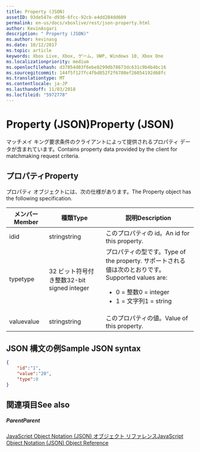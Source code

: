 ```yaml
---
title: Property (JSON)
assetID: 93de547e-d936-6fcc-92cb-e4dd284dd609
permalink: en-us/docs/xboxlive/rest/json-property.html
author: KevinAsgari
description: " Property (JSON)"
ms.author: kevinasg
ms.date: 10/12/2017
ms.topic: article
keywords: Xbox Live, Xbox, ゲーム, UWP, Windows 10, Xbox One
ms.localizationpriority: medium
ms.openlocfilehash: d37054d03f6ebe8299db78673dc631c9b4b4bc16
ms.sourcegitcommit: 144f5f127fc4fbd852f2f6780ef26054192d68fc
ms.translationtype: MT
ms.contentlocale: ja-JP
ms.lasthandoff: 11/03/2018
ms.locfileid: "5972778"
---
```

# <a name="property-json"></a><span data-ttu-id="771e3-104">Property (JSON)</span><span class="sxs-lookup"><span data-stu-id="771e3-104">Property (JSON)</span></span>
<span data-ttu-id="771e3-105">マッチメイ キング要求条件のクライアントによって提供されるプロパティ データが含まれています。</span><span class="sxs-lookup"><span data-stu-id="771e3-105">Contains property data provided by the client for matchmaking request criteria.</span></span>
<a id="ID4EN"></a>


## <a name="property"></a><span data-ttu-id="771e3-106">プロパティ</span><span class="sxs-lookup"><span data-stu-id="771e3-106">Property</span></span>

<span data-ttu-id="771e3-107">プロパティ オブジェクトには、次の仕様があります。</span><span class="sxs-lookup"><span data-stu-id="771e3-107">The Property object has the following specification.</span></span>

| <span data-ttu-id="771e3-108">メンバー</span><span class="sxs-lookup"><span data-stu-id="771e3-108">Member</span></span>| <span data-ttu-id="771e3-109">種類</span><span class="sxs-lookup"><span data-stu-id="771e3-109">Type</span></span>| <span data-ttu-id="771e3-110">説明</span><span class="sxs-lookup"><span data-stu-id="771e3-110">Description</span></span>|
| --- | --- | --- |
| <span data-ttu-id="771e3-111">id</span><span class="sxs-lookup"><span data-stu-id="771e3-111">id</span></span>| <span data-ttu-id="771e3-112">string</span><span class="sxs-lookup"><span data-stu-id="771e3-112">string</span></span>| <span data-ttu-id="771e3-113">このプロパティの id。</span><span class="sxs-lookup"><span data-stu-id="771e3-113">An id for this property.</span></span>|
| <span data-ttu-id="771e3-114">type</span><span class="sxs-lookup"><span data-stu-id="771e3-114">type</span></span>| <span data-ttu-id="771e3-115">32 ビット符号付き整数</span><span class="sxs-lookup"><span data-stu-id="771e3-115">32-bit signed integer</span></span> | <span data-ttu-id="771e3-116">プロパティの型です。</span><span class="sxs-lookup"><span data-stu-id="771e3-116">Type of the property.</span></span> <span data-ttu-id="771e3-117">サポートされる値は次のとおりです。</span><span class="sxs-lookup"><span data-stu-id="771e3-117">Supported values are:</span></span> <ul><li><span data-ttu-id="771e3-118">0 = 整数</span><span class="sxs-lookup"><span data-stu-id="771e3-118">0 = integer</span></span></li><li><span data-ttu-id="771e3-119">1 = 文字列</span><span class="sxs-lookup"><span data-stu-id="771e3-119">1 = string</span></span></li></ul>| 
| <span data-ttu-id="771e3-120">value</span><span class="sxs-lookup"><span data-stu-id="771e3-120">value</span></span>| <span data-ttu-id="771e3-121">string</span><span class="sxs-lookup"><span data-stu-id="771e3-121">string</span></span>| <span data-ttu-id="771e3-122">このプロパティの値。</span><span class="sxs-lookup"><span data-stu-id="771e3-122">Value of this property.</span></span>|

<a id="ID4EGC"></a>


## <a name="sample-json-syntax"></a><span data-ttu-id="771e3-123">JSON 構文の例</span><span class="sxs-lookup"><span data-stu-id="771e3-123">Sample JSON syntax</span></span>


```json
{
    "id":"1",
    "value":"20",
    "type":0
}

```


<a id="ID4EPC"></a>


## <a name="see-also"></a><span data-ttu-id="771e3-124">関連項目</span><span class="sxs-lookup"><span data-stu-id="771e3-124">See also</span></span>

<a id="ID4ERC"></a>


##### <a name="parent"></a><span data-ttu-id="771e3-125">Parent</span><span class="sxs-lookup"><span data-stu-id="771e3-125">Parent</span></span>

[<span data-ttu-id="771e3-126">JavaScript Object Notation (JSON) オブジェクト リファレンス</span><span class="sxs-lookup"><span data-stu-id="771e3-126">JavaScript Object Notation (JSON) Object Reference</span></span>](atoc-xboxlivews-reference-json.md)
